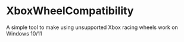 # XboxWheelCompatibility
 A simple tool to make using unsupported Xbox racing wheels work on Windows 10/11
